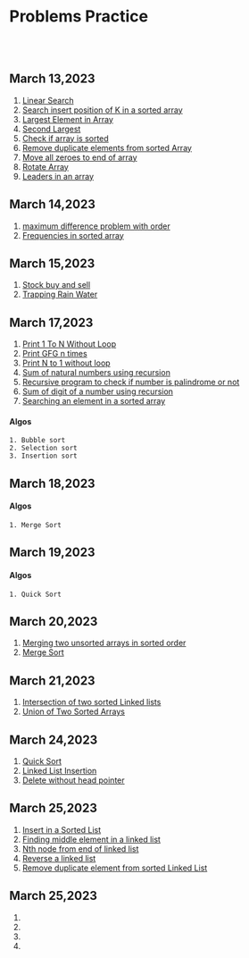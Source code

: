 # Problems Practice
<br></br>
## March 13,2023
1. [Linear Search](https://practice.geeksforgeeks.org/problems/search-an-element-in-an-array-1587115621/1)
2. [Search insert position of K in a sorted array](https://practice.geeksforgeeks.org/problems/search-insert-position-of-k-in-a-sorted-array/1)
3. [Largest Element in Array](https://practice.geeksforgeeks.org/problems/largest-element-in-array4009/1)
4. [Second Largest](https://practice.geeksforgeeks.org/problems/second-largest3735/1)
5. [Check if array is sorted](https://practice.geeksforgeeks.org/problems/check-if-an-array-is-sorted0701/1)
6. [Remove duplicate elements from sorted Array](https://practice.geeksforgeeks.org/problems/remove-duplicate-elements-from-sorted-array/1)
7. [Move all zeroes to end of array](https://practice.geeksforgeeks.org/problems/move-all-zeroes-to-end-of-array0751/1)
8. [Rotate Array](https://practice.geeksforgeeks.org/problems/rotate-array-by-n-elements-1587115621/1)
9. [Leaders in an array](https://practice.geeksforgeeks.org/problems/leaders-in-an-array-1587115620/1)

## March 14,2023
1. [maximum difference problem with order](https://www.geeksforgeeks.org/maximum-difference-between-two-elements/)
2. [Frequencies in sorted array](https://www.geeksforgeeks.org/find-the-frequency-of-each-element-in-a-sorted-array/)

## March 15,2023
1. [Stock buy and sell](https://practice.geeksforgeeks.org/problems/stock-buy-and-sell-1587115621/1)
2. [Trapping Rain Water](https://practice.geeksforgeeks.org/problems/trapping-rain-water-1587115621/1)

## March 17,2023
1. [Print 1 To N Without Loop](https://practice.geeksforgeeks.org/problems/print-1-to-n-without-using-loops-1587115620/1?page=1&category[]=Recursion&sortBy=submissions)
2. [Print GFG n times](https://practice.geeksforgeeks.org/problems/print-gfg-n-times/1)
3. [Print N to 1 without loop](https://practice.geeksforgeeks.org/problems/print-n-to-1-without-loop/1?page=1&sortBy=newest&query=page1sortBynewest)
4. [Sum of natural numbers using recursion](https://www.geeksforgeeks.org/sum-of-natural-numbers-using-recursion/)
5. [Recursive program to check if number is palindrome or not](https://www.geeksforgeeks.org/recursive-program-to-check-if-number-is-palindrome-or-not/)
6. [Sum of digit of a number using recursion](https://www.geeksforgeeks.org/sum-digit-number-using-recursion/)
7. [Searching an element in a sorted array](https://practice.geeksforgeeks.org/problems/who-will-win-1587115621/1)

 #### Algos
    1. Bubble sort
    2. Selection sort
    3. Insertion sort

## March 18,2023
 #### Algos
    1. Merge Sort
    
## March 19,2023
 #### Algos
    1. Quick Sort    

## March 20,2023
1. [Merging two unsorted arrays in sorted order](https://practice.geeksforgeeks.org/problems/merging-two-unsorted-arrays-in-sorted-order1020/1)
2. [Merge Sort](https://practice.geeksforgeeks.org/problems/merge-sort/1)

## March 21,2023
1. [Intersection of two sorted Linked lists](https://practice.geeksforgeeks.org/problems/intersection-of-two-sorted-linked-lists/1)
2. [Union of Two Sorted Arrays](https://practice.geeksforgeeks.org/problems/union-of-two-sorted-arrays-1587115621/1?page=4&difficulty%5B%5D=0&sortBy=submissions)

## March 24,2023
1. [Quick Sort](https://practice.geeksforgeeks.org/problems/quick-sort/1)
2. [Linked List Insertion](https://practice.geeksforgeeks.org/problems/linked-list-insertion-1587115620/1)
3. [Delete without head pointer](https://practice.geeksforgeeks.org/problems/delete-without-head-pointer/1?page=1&difficulty[]=0&category[]=Linked%20List&sortBy=submissions)

## March 25,2023
1. [Insert in a Sorted List](https://practice.geeksforgeeks.org/problems/insert-in-a-sorted-list/1)
2. [Finding middle element in a linked list](https://practice.geeksforgeeks.org/problems/finding-middle-element-in-a-linked-list/1)
3. [Nth node from end of linked list](https://practice.geeksforgeeks.org/problems/nth-node-from-end-of-linked-list/1)
4. [Reverse a linked list](https://practice.geeksforgeeks.org/problems/reverse-a-linked-list/1)
5. [Remove duplicate element from sorted Linked List](https://practice.geeksforgeeks.org/problems/remove-duplicate-element-from-sorted-linked-list/1?page=1&status[]=solved&status[]=unsolved&category[]=Linked%20List&sortBy=submissions)

## March 25,2023
1. []()
2. []()
3. []()
4. []()




